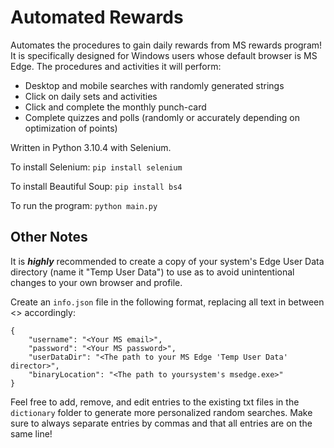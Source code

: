 # **Automated Rewards**
Automates the procedures to gain daily rewards from MS rewards program! It is specifically designed for Windows users whose default browser is MS Edge. The procedures and activities it will perform:
- Desktop and mobile searches with randomly generated strings
- Click on daily sets and activities
- Click and complete the monthly punch-card
- Complete quizzes and polls (randomly or accurately depending on optimization of points)

Written in Python 3.10.4 with Selenium.

To install Selenium: ```pip install selenium```

To install Beautiful Soup: ```pip install bs4```

To run the program: ```python main.py```



## Other Notes
It is ***highly*** recommended to create a copy of your system's Edge User Data directory (name it "Temp User Data") to use as to avoid unintentional changes to your own browser and profile.

Create an ```info.json``` file in the following format, replacing all text in between <> accordingly:
```
{
    "username": "<Your MS email>",
    "password": "<Your MS password>",
    "userDataDir": "<The path to your MS Edge 'Temp User Data' director>",
    "binaryLocation": "<The path to yoursystem's msedge.exe>"
}
```
Feel free to add, remove, and edit entries to the existing txt files in the ```dictionary``` folder to generate more personalized random searches. Make sure to always separate entries by commas and that all entries are on the same line!